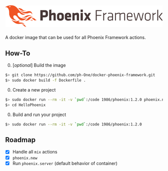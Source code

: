 # ![Logo](logo.png)

A docker image that can be used for all Phoenix Framework actions.

## How-To
0. [_optional_] Build the image  
```sh
$> git clone https://github.com/ph-One/docker-phoenix-framework.git
$> sudo docker build -f Dockerfile .
```
0. Create a new project  
```sh
$> sudo docker run --rm -it -v `pwd`:/code 1986/phoenix:1.2.0 phoenix.new HelloPhoenix
$> cd HelloPhoenix
```
0. Build and run your project  
```sh
$> sudo docker run --rm -it -v `pwd`:/code 1986/phoenix:1.2.0
```

## Roadmap
- [x] Handle all `mix` actions
- [x] `phoenix.new`
- [x] Run `phoenix.server` (default behavior of container)
